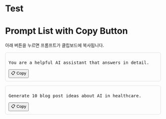 # Test

# Prompt List with Copy Button

아래 버튼을 누르면 프롬프트가 클립보드에 복사됩니다.

<div style="border:1px solid #ddd; padding:10px; border-radius:6px; margin-bottom:1em;">
  <pre id="prompt1">You are a helpful AI assistant that answers in detail.</pre>
  <button onclick="copyToClipboard('prompt1')">📋 Copy</button>
</div>

<div style="border:1px solid #ddd; padding:10px; border-radius:6px; margin-bottom:1em;">
  <pre id="prompt2">Generate 10 blog post ideas about AI in healthcare.</pre>
  <button onclick="copyToClipboard('prompt2')">📋 Copy</button>
</div>

<script>
function copyToClipboard(elementId) {
  const text = document.getElementById(elementId).innerText;
  navigator.clipboard.writeText(text).then(() => {
    alert("✅ Copied to clipboard!");
  });
}
</script>
